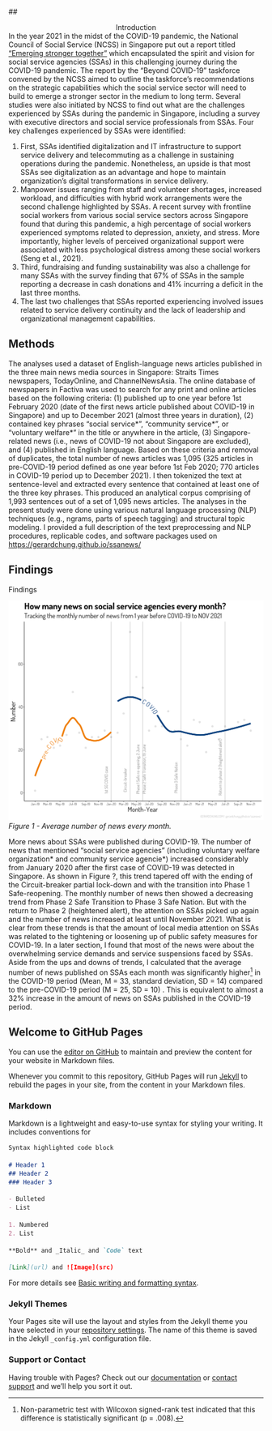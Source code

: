 ##<center>Introduction</center>
In the year 2021 in the midst of the COVID-19 pandemic, the National Council of Social Service (NCSS) in Singapore put out a report titled [“Emerging stronger together”](https://www.ncss.gov.sg/our-initiatives/beyond-covid-19-taskforce) which encapsulated the spirit and vision for social service agencies (SSAs) in this challenging journey during the COVID-19 pandemic. The report by the “Beyond COVID-19” taskforce convened by the NCSS aimed to outline the taskforce’s recommendations on the strategic capabilities which the social service sector will need to build to emerge a stronger sector in the medium to long term. Several studies were also initiated by NCSS to find out what are the challenges experienced by SSAs during the pandemic in Singapore, including a survey with executive directors and social service professionals from SSAs. Four key challenges experienced by SSAs were identified: 
1. First, SSAs identified digitalization and IT infrastructure to support service delivery and telecommuting as a challenge in sustaining operations during the pandemic. Nonetheless, an upside is that most SSAs see digitalization as an advantage and hope to maintain organization’s digital transformations in service delivery. 
2. Manpower issues ranging from staff and volunteer shortages, increased workload, and difficulties with hybrid work arrangements were the second challenge highlighted by SSAs. A recent survey with frontline social workers from various social service sectors across Singapore found that during this pandemic, a high percentage of social workers experienced symptoms related to depression, anxiety, and stress. More importantly, higher levels of perceived organizational support were associated with less psychological distress among these social workers (Seng et al., 2021). 
3. Third, fundraising and funding sustainability was also a challenge for many SSAs with the survey finding that 67% of SSAs in the sample reporting a decrease in cash donations and 41% incurring a deficit in the last three months. 
4. The last two challenges that SSAs reported experiencing involved issues related to service delivery continuity and the lack of leadership and organizational management capabilities. 


## Methods
The analyses used a dataset of English-language news articles published in the three main news media sources in Singapore: Straits Times newspapers, TodayOnline, and ChannelNewsAsia. The online database of newspapers in Factiva was used to search for any print and online articles based on the following criteria: (1) published up to one year before 1st February 2020 (date of the first news article published about COVID-19 in Singapore) and up to December 2021 (almost three years in duration), (2) contained key phrases “social service*”, “community service*”, or “voluntary welfare*” in the title or anywhere in the article, (3) Singapore-related news (i.e., news of COVID-19 not about Singapore are excluded), and (4) published in English language. Based on these criteria and removal of duplicates, the total number of news articles was 1,095 (325 articles in pre-COVID-19 period defined as one year before 1st Feb 2020; 770 articles in COVID-19 period up to December 2021). I then tokenized the text at sentence-level and extracted every sentence that contained at least one of the three key phrases. This produced an analytical corpus comprising of 1,993 sentences out of a set of 1,095 news articles. 
	The analyses in the present study were done using various natural language processing (NLP) techniques (e.g., ngrams, parts of speech tagging) and structural topic modeling. I provided a full description of the text preprocessing and NLP procedures, replicable codes, and software packages used on https://gerardchung.github.io/ssanews/ 


## Findings
Findings

![Figure 1 - number of articles monthly](docs/assets/num_articles.png)
*Figure 1 - Average number of news every month.*

More news about SSAs were published during COVID-19. The number of news that mentioned “social service agencies” (including voluntary welfare organization* and community service agencie*) increased considerably from January 2020 after the first case of COVID-19 was detected in Singapore. As shown in Figure ?, this trend tapered off with the ending of the Circuit-breaker partial lock-down and with the transition into Phase 1 Safe-reopening. The monthly number of news then showed a decreasing trend from Phase 2 Safe Transition to Phase 3 Safe Nation. But with the return to Phase 2 (heightened alert), the attention on SSAs picked up again and the number of news increased at least until November 2021. What is clear from these trends is that the amount of local media attention on SSAs was related to the tightening or loosening up of public safety measures for COVID-19. In a later section, I found that most of the news were about the overwhelming service demands and service suspensions faced by SSAs. Aside from the ups and downs of trends, I calculated that the average number of news published on SSAs each month was significantly higher[^1] in the COVID-19 period (Mean, M = 33, standard deviation, SD = 14) compared to the pre-COVID-19 period (M = 25, SD = 10) . This is equivalent to almost a 32% increase in the amount of news on SSAs published in the COVID-19 period. 

[^1]: Non-parametric test with Wilcoxon signed-rank test indicated that this difference is statistically significant (p = .008).

## Welcome to GitHub Pages

You can use the [editor on GitHub](https://github.com/gerardchung/ssanews/edit/main/README.md) to maintain and preview the content for your website in Markdown files.

Whenever you commit to this repository, GitHub Pages will run [Jekyll](https://jekyllrb.com/) to rebuild the pages in your site, from the content in your Markdown files.

### Markdown

Markdown is a lightweight and easy-to-use syntax for styling your writing. It includes conventions for

```markdown
Syntax highlighted code block

# Header 1
## Header 2
### Header 3

- Bulleted
- List

1. Numbered
2. List

**Bold** and _Italic_ and `Code` text

[Link](url) and ![Image](src)
```

For more details see [Basic writing and formatting syntax](https://docs.github.com/en/github/writing-on-github/getting-started-with-writing-and-formatting-on-github/basic-writing-and-formatting-syntax).

### Jekyll Themes

Your Pages site will use the layout and styles from the Jekyll theme you have selected in your [repository settings](https://github.com/gerardchung/ssanews/settings/pages). The name of this theme is saved in the Jekyll `_config.yml` configuration file.

### Support or Contact

Having trouble with Pages? Check out our [documentation](https://docs.github.com/categories/github-pages-basics/) or [contact support](https://support.github.com/contact) and we’ll help you sort it out.
